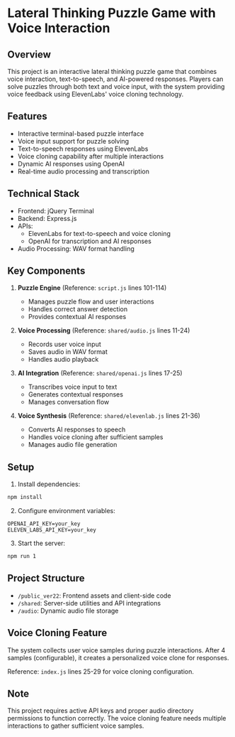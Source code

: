 # Lateral Thinking Puzzle Game with Voice Interaction

## Overview
This project is an interactive lateral thinking puzzle game that combines voice interaction, text-to-speech, and AI-powered responses. Players can solve puzzles through both text and voice input, with the system providing voice feedback using ElevenLabs' voice cloning technology.

## Features
- Interactive terminal-based puzzle interface
- Voice input support for puzzle solving
- Text-to-speech responses using ElevenLabs
- Voice cloning capability after multiple interactions
- Dynamic AI responses using OpenAI
- Real-time audio processing and transcription

## Technical Stack
- Frontend: jQuery Terminal
- Backend: Express.js
- APIs:
  - ElevenLabs for text-to-speech and voice cloning
  - OpenAI for transcription and AI responses
- Audio Processing: WAV format handling

## Key Components
1. **Puzzle Engine** (Reference: `script.js` lines 101-114)
   - Manages puzzle flow and user interactions
   - Handles correct answer detection
   - Provides contextual AI responses

2. **Voice Processing** (Reference: `shared/audio.js` lines 11-24)
   - Records user voice input
   - Saves audio in WAV format
   - Handles audio playback

3. **AI Integration** (Reference: `shared/openai.js` lines 17-25)
   - Transcribes voice input to text
   - Generates contextual responses
   - Manages conversation flow

4. **Voice Synthesis** (Reference: `shared/elevenlab.js` lines 21-36)
   - Converts AI responses to speech
   - Handles voice cloning after sufficient samples
   - Manages audio file generation

## Setup
1. Install dependencies:
```bash
npm install
```

2. Configure environment variables:
```
OPENAI_API_KEY=your_key
ELEVEN_LABS_API_KEY=your_key
```

3. Start the server:
```bash
npm run 1
```

## Project Structure
- `/public_ver22`: Frontend assets and client-side code
- `/shared`: Server-side utilities and API integrations
- `/audio`: Dynamic audio file storage

## Voice Cloning Feature
The system collects user voice samples during puzzle interactions. After 4 samples (configurable), it creates a personalized voice clone for responses.

Reference: `index.js` lines 25-29 for voice cloning configuration.

## Note
This project requires active API keys and proper audio directory permissions to function correctly. The voice cloning feature needs multiple interactions to gather sufficient voice samples.
